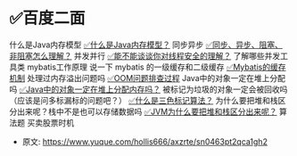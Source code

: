 # ✅百度二面
<!--page header-->


什么是Java内存模型
[✅什么是Java内存模型？](https://www.yuque.com/hollis666/axzrte/hmi3m1?view=doc_embed)
同步异步
[✅同步、异步、阻塞、非阻塞怎么理解？](https://www.yuque.com/hollis666/axzrte/bhoto944106qfong?view=doc_embed)
并发并行
[✅能不能谈谈你对线程安全的理解？](https://www.yuque.com/hollis666/axzrte/bnddbd?view=doc_embed&inner=Xmfr0)
了解哪些并发工具类
mybatis工作原理
说一下 mybatis 的一级缓存和二级缓存
[✅Mybatis的缓存机制](https://www.yuque.com/hollis666/axzrte/mapxqi?view=doc_embed)
处理过内存溢出问题吗
[✅OOM问题排查过程](https://www.yuque.com/hollis666/axzrte/vdnaxh?view=doc_embed)
Java中的对象一定在堆上分配吗
[✅Java中的对象一定在堆上分配内存吗？](https://www.yuque.com/hollis666/axzrte/bx3qiz80wclfbmpw?view=doc_embed)
被标记为垃圾的对象一定会被回收吗
（应该是问多标漏标的问题吧？）
[✅什么是三色标记算法？](https://www.yuque.com/hollis666/axzrte/lva8a9gfhagbrw2g?view=doc_embed)
为什么要把堆和栈区分出来呢？栈中不是也可以存储数据吗
[✅JVM为什么要把堆和栈区分出来呢？](https://www.yuque.com/hollis666/axzrte/ab9w29iiz14ehgsi?view=doc_embed)
算法题
买卖股票时机


<!--page footer-->
- 原文: <https://www.yuque.com/hollis666/axzrte/sn0463pt2qca1gh2>